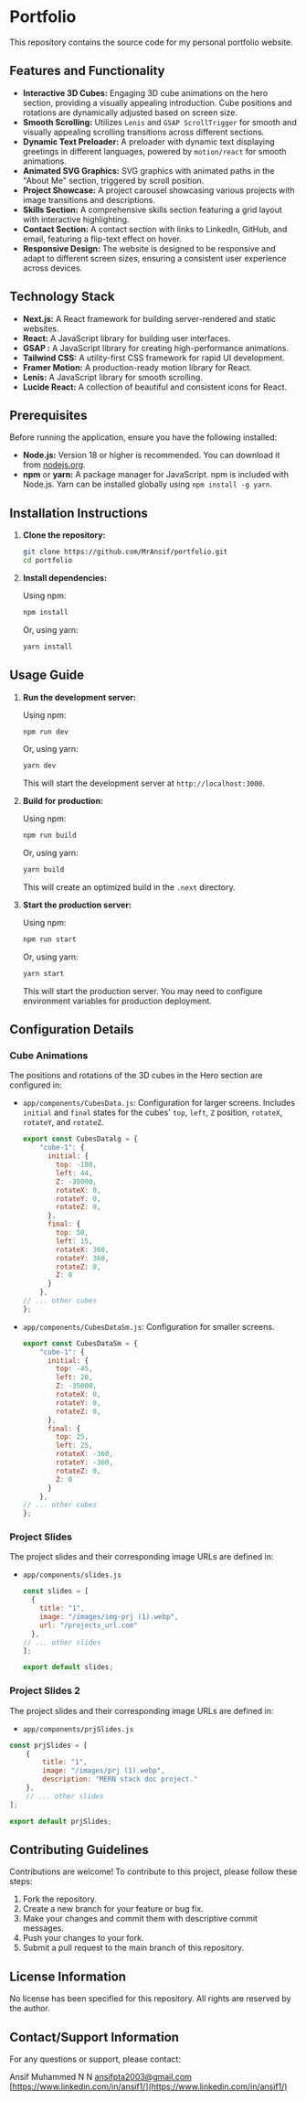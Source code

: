 # Portfolio

This repository contains the source code for my personal portfolio website.

## Features and Functionality

*   **Interactive 3D Cubes:** Engaging 3D cube animations on the hero section, providing a visually appealing introduction. Cube positions and rotations are dynamically adjusted based on screen size.
*   **Smooth Scrolling:** Utilizes `Lenis` and `GSAP ScrollTrigger` for smooth and visually appealing scrolling transitions across different sections.
*   **Dynamic Text Preloader:**  A preloader with dynamic text displaying greetings in different languages, powered by `motion/react` for smooth animations.
*   **Animated SVG Graphics:** SVG graphics with animated paths in the "About Me" section, triggered by scroll position.
*   **Project Showcase:** A project carousel showcasing various projects with image transitions and descriptions.
*   **Skills Section:** A comprehensive skills section featuring a grid layout with interactive highlighting.
*   **Contact Section:** A contact section with links to LinkedIn, GitHub, and email, featuring a flip-text effect on hover.
*   **Responsive Design:**  The website is designed to be responsive and adapt to different screen sizes, ensuring a consistent user experience across devices.

## Technology Stack

*   **Next.js:** A React framework for building server-rendered and static websites.
*   **React:** A JavaScript library for building user interfaces.
*   **GSAP :** A JavaScript library for creating high-performance animations.
*   **Tailwind CSS:** A utility-first CSS framework for rapid UI development.
*   **Framer Motion:** A production-ready motion library for React.
*   **Lenis:** A JavaScript library for smooth scrolling.
*   **Lucide React:** A collection of beautiful and consistent icons for React.

## Prerequisites

Before running the application, ensure you have the following installed:

*   **Node.js:** Version 18 or higher is recommended.  You can download it from [nodejs.org](https://nodejs.org/).
*   **npm** or **yarn:**  A package manager for JavaScript. npm is included with Node.js. Yarn can be installed globally using `npm install -g yarn`.

## Installation Instructions

1.  **Clone the repository:**

    ```bash
    git clone https://github.com/MrAnsif/portfolio.git
    cd portfolio
    ```

2.  **Install dependencies:**

    Using npm:

    ```bash
    npm install
    ```

    Or, using yarn:

    ```bash
    yarn install
    ```

## Usage Guide

1.  **Run the development server:**

    Using npm:

    ```bash
    npm run dev
    ```

    Or, using yarn:

    ```bash
    yarn dev
    ```

    This will start the development server at `http://localhost:3000`.

2.  **Build for production:**

    Using npm:

    ```bash
    npm run build
    ```

    Or, using yarn:

    ```bash
    yarn build
    ```

    This will create an optimized build in the `.next` directory.

3.  **Start the production server:**

    Using npm:

    ```bash
    npm run start
    ```

    Or, using yarn:

    ```bash
    yarn start
    ```

    This will start the production server.  You may need to configure environment variables for production deployment.

## Configuration Details

### Cube Animations

The positions and rotations of the 3D cubes in the Hero section are configured in:

*   `app/components/CubesData.js`: Configuration for larger screens. Includes `initial` and `final` states for the cubes' `top`, `left`, `Z` position, `rotateX`, `rotateY`, and `rotateZ`.

    ```javascript
    export const CubesDatalg = {
        "cube-1": {
          initial: {
            top: -100,
            left: 44,
            Z: -35000,
            rotateX: 0,
            rotateY: 0,
            rotateZ: 0,
          },
          final: {
            top: 50,
            left: 15,
            rotateX: 360,
            rotateY: 360,
            rotateZ: 0,
            Z: 0
          }
        },
    // ... other cubes
    };
    ```

*   `app/components/CubesDataSm.js`: Configuration for smaller screens.

    ```javascript
    export const CubesDataSm = {
        "cube-1": {
          initial: {
            top: -45,
            left: 20,
            Z: -35000,
            rotateX: 0,
            rotateY: 0,
            rotateZ: 0,
          },
          final: {
            top: 25,
            left: 25,
            rotateX: -360,
            rotateY: -360,
            rotateZ: 0,
            Z: 0
          }
        },
    // ... other cubes
    };
    ```

### Project Slides

The project slides and their corresponding image URLs are defined in:

*   `app/components/slides.js`

    ```javascript
    const slides = [
      {
        title: "1",
        image: "/images/img-prj (1).webp",
        url: "/projects_url.com"
      },
    // ... other slides
    ];

    export default slides;
    ```

### Project Slides 2

The project slides and their corresponding image URLs are defined in:

*   `app/components/prjSlides.js`

```javascript
const prjSlides = [
    {
        title: "1",
        image: "/images/prj (1).webp",
        description: "MERN stack doc project."
    },
    // ... other slides
];

export default prjSlides;
```

## Contributing Guidelines

Contributions are welcome! To contribute to this project, please follow these steps:

1.  Fork the repository.
2.  Create a new branch for your feature or bug fix.
3.  Make your changes and commit them with descriptive commit messages.
4.  Push your changes to your fork.
5.  Submit a pull request to the main branch of this repository.

## License Information

No license has been specified for this repository.  All rights are reserved by the author.

## Contact/Support Information

For any questions or support, please contact:

Ansif Muhammed N N
ansifpta2003@gmail.com
[https://www.linkedin.com/in/ansif1/](https://www.linkedin.com/in/ansif1/)
